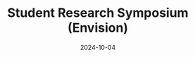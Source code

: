 ---
title: "Student Research Symposium (Envision)"
date: 2024-10-04
image: /assets/images/news/2024-10-4_student_symposium.jpeg
image_width: 100
summary: >
  **Jose-Bernard Sedalo** presented on identifying disassembly units in viral capsids and won third place (STEM).
team_links:
  - text: "Jose-Bernard Sedalo"
    href: "/pages/team/#jose-bernard-sedalo"
---